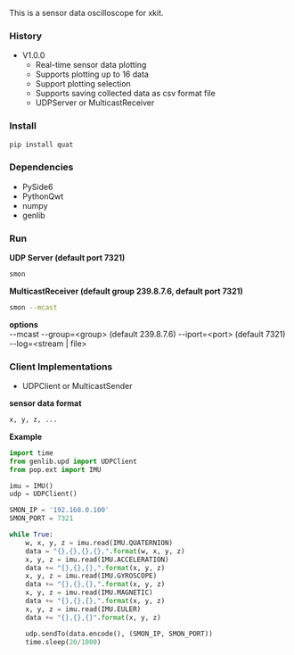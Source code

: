 This is a sensor data oscilloscope for xkit.

### History
- V1.0.0
  - Real-time sensor data plotting
  - Supports plotting up to 16 data
  - Support plotting selection
  - Supports saving collected data as csv format file
  - UDPServer or MulticastReceiver

### Install
```sh
pip install quat
```

### Dependencies
- PySide6
- PythonQwt
- numpy
- genlib

### Run
**UDP Server (default port 7321)**
```sh
smon
```

**MulticastReceiver (default group 239.8.7.6, default port 7321)**
```sh
smon --mcast
```

**options**  
--mcast
--group=\<group\> (default 239.8.7.6)
--iport=\<port\>  (default 7321)
--log=\<stream | file>

### Client Implementations
- UDPClient or MulticastSender

**sensor data format**
  ```sh
  x, y, z, ...
  ```

**Example**
  ```python
  import time
  from genlib.upd import UDPClient
  from pop.ext import IMU

  imu = IMU()
  udp = UDPClient()
  
  SMON_IP = '192.168.0.100'
  SMON_PORT = 7321

  while True:
      w, x, y, z = imu.read(IMU.QUATERNION)
      data = "{},{},{},{},".format(w, x, y, z)
      x, y, z = imu.read(IMU.ACCELERATION)
      data += "{},{},{},".format(x, y, z)
      x, y, z = imu.read(IMU.GYROSCOPE) 
      data += "{},{},{},".format(x, y, z)
      x, y, z = imu.read(IMU.MAGNETIC)
      data += "{},{},{},".format(x, y, z)
      x, y, z = imu.read(IMU.EULER)
      data += "{},{},{}".format(x, y, z)

      udp.sendTo(data.encode(), (SMON_IP, SMON_PORT))
      time.sleep(20/1000)  
  ```